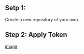 ## Setp 1:

Create a new repository of your own.

## Step 2: Apply Token

[image](https://github.com/YamTian/Notes/blob/master/Synchronize/inages/Settings.png)
